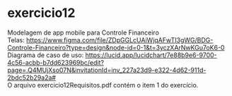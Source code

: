 # exercicio12
Modelagem de app mobile para Controle Financeiro <br>
Telas: https://www.figma.com/file/ZDpGGLcUAiWjqAFwTI3gWG/BDG-Controle-Financeiro?type=design&node-id=0-1&t=3yczXArNwKGu7oK6-0 <br>
Diagrama de caso de uso: https://lucid.app/lucidchart/7e88b9e6-9700-4c56-acbb-b7dd623969bc/edit?page=.Q4MUjXso07N&invitationId=inv_227a23d9-e322-4d62-911d-2bdc52b29a2a#  <br>
O arquivo exercicio12Requisitos.pdf contém o item 1 do exercício.   <br>


